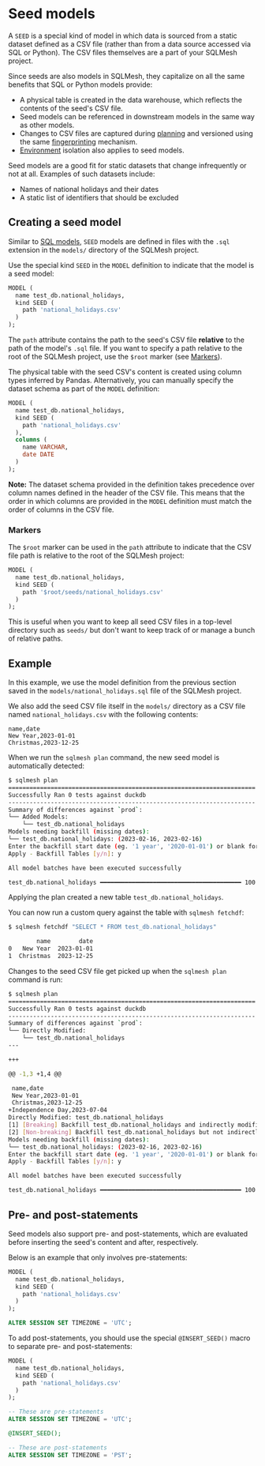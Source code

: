 # Seed models

A `SEED` is a special kind of model in which data is sourced from a static dataset defined as a CSV file (rather than from a data source accessed via SQL or Python). The CSV files themselves are a part of your SQLMesh project.

Since seeds are also models in SQLMesh, they capitalize on all the same benefits that SQL or Python models provide:

* A physical table is created in the data warehouse, which reflects the contents of the seed's CSV file.
* Seed models can be referenced in downstream models in the same way as other models.
* Changes to CSV files are captured during [planning](../plans.md#plan-application) and versioned using the same [fingerprinting](../architecture/snapshots.md#fingerprinting) mechanism.
* [Environment](../environments.md) isolation also applies to seed models.

Seed models are a good fit for static datasets that change infrequently or not at all. Examples of such datasets include:

* Names of national holidays and their dates
* A static list of identifiers that should be excluded

## Creating a seed model

Similar to [SQL models](./sql_models.md), `SEED` models are defined in files with the `.sql` extension in the `models/` directory of the SQLMesh project.

Use the special kind `SEED` in the `MODEL` definition to indicate that the model is a seed model:

```sql linenums="1" hl_lines="3-5"
MODEL (
  name test_db.national_holidays,
  kind SEED (
    path 'national_holidays.csv'
  )
);
```
The `path` attribute contains the path to the seed's CSV file **relative** to the path of the model's `.sql` file. If you want to specify a path relative to the root of the SQLMesh project, use the `$root` marker (see [Markers](#markers)).

The physical table with the seed CSV's content is created using column types inferred by Pandas. Alternatively, you can manually specify the dataset schema as part of the `MODEL` definition:
```sql linenums="1" hl_lines="6 7 8 9"
MODEL (
  name test_db.national_holidays,
  kind SEED (
    path 'national_holidays.csv'
  ),
  columns (
    name VARCHAR,
    date DATE
  )
);
```
**Note:** The dataset schema provided in the definition takes precedence over column names defined in the header of the CSV file. This means that the order in which columns are provided in the `MODEL` definition must match the order of columns in the CSV file.

### Markers

The `$root` marker can be used in the `path` attribute to indicate that the CSV file path is relative to the root of the SQLMesh project:

```sql linenums="1" hl_lines="3-5"
MODEL (
  name test_db.national_holidays,
  kind SEED (
    path '$root/seeds/national_holidays.csv'
  )
);
```

This is useful when you want to keep all seed CSV files in a top-level directory such as `seeds/` but don't want to keep track of or manage a bunch of relative paths.

## Example

In this example, we use the model definition from the previous section saved in the `models/national_holidays.sql` file of the SQLMesh project.

We also add the seed CSV file itself in the `models/` directory as a CSV file named `national_holidays.csv` with the following contents:

```csv linenums="1"
name,date
New Year,2023-01-01
Christmas,2023-12-25
```

When we run the `sqlmesh plan` command, the new seed model is automatically detected:
```bash hl_lines="6-7"
$ sqlmesh plan
======================================================================
Successfully Ran 0 tests against duckdb
----------------------------------------------------------------------
Summary of differences against `prod`:
└── Added Models:
    └── test_db.national_holidays
Models needing backfill (missing dates):
└── test_db.national_holidays: (2023-02-16, 2023-02-16)
Enter the backfill start date (eg. '1 year', '2020-01-01') or blank for the beginning of history:
Apply - Backfill Tables [y/n]: y

All model batches have been executed successfully

test_db.national_holidays ━━━━━━━━━━━━━━━━━━━━━━━━━━━━━━━━━━━━━━━━ 100.0% • 1/1 • 0:00:00
```

Applying the plan created a new table `test_db.national_holidays`.

You can now run a custom query against the table with `sqlmesh fetchdf`:
```bash
$ sqlmesh fetchdf "SELECT * FROM test_db.national_holidays"

        name        date
0   New Year  2023-01-01
1  Christmas  2023-12-25
```

Changes to the seed CSV file get picked up when the `sqlmesh plan` command is run:
```bash
$ sqlmesh plan
======================================================================
Successfully Ran 0 tests against duckdb
----------------------------------------------------------------------
Summary of differences against `prod`:
└── Directly Modified:
    └── test_db.national_holidays
---

+++

@@ -1,3 +1,4 @@

 name,date
 New Year,2023-01-01
 Christmas,2023-12-25
+Independence Day,2023-07-04
Directly Modified: test_db.national_holidays
[1] [Breaking] Backfill test_db.national_holidays and indirectly modified children
[2] [Non-breaking] Backfill test_db.national_holidays but not indirectly modified children: 1
Models needing backfill (missing dates):
└── test_db.national_holidays: (2023-02-16, 2023-02-16)
Enter the backfill start date (eg. '1 year', '2020-01-01') or blank for the beginning of history:
Apply - Backfill Tables [y/n]: y

All model batches have been executed successfully

test_db.national_holidays ━━━━━━━━━━━━━━━━━━━━━━━━━━━━━━━━━━━━━━━━ 100.0% • 1/1 • 0:00:00
```

## Pre- and post-statements

Seed models also support pre- and post-statements, which are evaluated before inserting the seed's content and after, respectively.

Below is an example that only involves pre-statements:

```sql linenums="1" hl_lines="8"
MODEL (
  name test_db.national_holidays,
  kind SEED (
    path 'national_holidays.csv'
  )
);

ALTER SESSION SET TIMEZONE = 'UTC';
```

To add post-statements, you should use the special `@INSERT_SEED()` macro to separate pre- and post-statements:

```sql linenums="1" hl_lines="11"
MODEL (
  name test_db.national_holidays,
  kind SEED (
    path 'national_holidays.csv'
  )
);

-- These are pre-statements
ALTER SESSION SET TIMEZONE = 'UTC';

@INSERT_SEED();

-- These are post-statements
ALTER SESSION SET TIMEZONE = 'PST';
```
